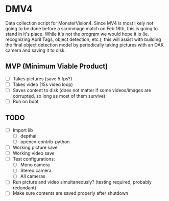 # DMV4

Data collection script for MonsterVision4. Since MV4 is most likely not going to be done before a scrimmage match on Feb 18th, this is going to stand in it's place. While it's not the program we would hope it is (ie. recognizing April Tags, object detection, etc.), this will assist with building the final object detection model by periodically taking pictures with an OAK camera and saving it to disk.

## MVP (Minimum Viable Product)

- [ ] Takes pictures (save 5 fps?)
- [ ] Takes video (15s video loop)
- [ ] Saves content to disk (does not matter if some videos/images are corrupted, so long as most of them survive)
- [ ] Run on boot

## TODO

- [ ] Import lib
	- [ ] depthai
	- [ ] opencv-contrib-python
- [ ] Working picture save
- [ ] Working video save
- [ ] Test configurations:
	- [ ] Mono camera
	- [ ] Stereo camera
	- [ ] All cameras
- [ ] Run picture and video simultaneously? (testing required, probably redundant)
- [ ] Make sure contents are saved properly after shutdown
